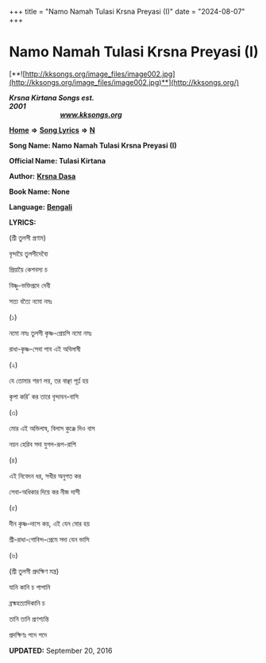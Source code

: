 +++
title = "Namo Namah Tulasi Krsna Preyasi (I)"
date = "2024-08-07"
+++

# Namo Namah Tulasi Krsna Preyasi (I)
[**![http://kksongs.org/image_files/image002.jpg](http://kksongs.org/image_files/image002.jpg)**](http://kksongs.org/)

**_Krsna Kirtana Songs est. 2001_**                                                                                                                                                 **_www.kksongs.org_**

[**Home**](http://kksongs.org/) **⇒** [**Song Lyrics**](http://kksongs.org/lyrics.html) **⇒** [**N**](http://kksongs.org/songs/song_n.html)

**Song Name: Namo Namah Tulasi Krsna Preyasi (I)**

**Official Name: Tulasi Kirtana**

**Author:** [**Krsna Dasa**](http://kksongs.org/authors/list/krsnadasa.html)

**Book Name: None**

**Language:** [**Bengali**](http://kksongs.org/language/list/bengali.html)

**LYRICS:**

(শ্রী তুলসী প্রণাম)

বৃন্দায়ৈ তুলসীদেব্যৈ

প্রিয়ায়ৈ কেশবস্য চ

বিষ্ণু\-ভক্তিপ্রদে দেবী

সত্য বত্যৈ নমো নমঃ

(১)

নমো নমঃ তুলসী কৃষ্ণ\-প্রেয়সি নমো নমঃ

রাধা\-কৃষ্ণ\-সেবা পাব এই অবিলাষী

(২)

যে তোমার শরণ লয়, তর বাঞ্ছা পূর্ণ্ণ হয়

কৃপা করি’ কর তারে বৃন্দাবন\-বাসি

(৩)

মোর এই অভিলাষ, বিলাস কুঞ্জে দিও বাস

নয়ন হেরিব সদা যুগল\-রূপ\-রাশি

(৪)

এই নিবেদন ধর, সখীর অনুগত কর

সেবা\-অধিকার দিয়ে কর নীজ দাসী

(৫)

দীন কৃষ্ণ\-দাসে কয়, এই যেন মোর হয়

শ্রী\-রাধা\-গোবিন্দ\-প্রেমে সদা যেন ভাসি

(৬)

(শ্রী তুলসী প্রদক্ষিণ মন্ত্র)

যানি কানি চ পাপানি

ব্রহ্মহত্যাদিকানি চ

তানি তানি প্রণশ্যন্তি

প্রদক্ষিণঃ পদে পদে

**UPDATED:** September 20, 2016